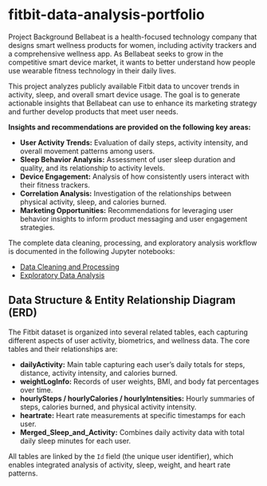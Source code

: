 # fitbit-data-analysis-portfolio
Project Background
Bellabeat is a health-focused technology company that designs smart wellness products for women, including activity trackers and a comprehensive wellness app. As Bellabeat seeks to grow in the competitive smart device market, it wants to better understand how people use wearable fitness technology in their daily lives.

This project analyzes publicly available Fitbit data to uncover trends in activity, sleep, and overall smart device usage. The goal is to generate actionable insights that Bellabeat can use to enhance its marketing strategy and further develop products that meet user needs.

**Insights and recommendations are provided on the following key areas:**

- **User Activity Trends:** Evaluation of daily steps, activity intensity, and overall movement patterns among users.
- **Sleep Behavior Analysis:** Assessment of user sleep duration and quality, and its relationship to activity levels.
- **Device Engagement:** Analysis of how consistently users interact with their fitness trackers.
- **Correlation Analysis:** Investigation of the relationships between physical activity, sleep, and calories burned.
- **Marketing Opportunities:** Recommendations for leveraging user behavior insights to inform product messaging and user engagement strategies.

The complete data cleaning, processing, and exploratory analysis workflow is documented in the following Jupyter notebooks:

- [Data Cleaning and Processing](Fitbit_Process_Phase.ipynb)
- [Exploratory Data Analysis](Bellabeat_Fitbit_Analysis.ipynb)

 ## Data Structure & Entity Relationship Diagram (ERD)

The Fitbit dataset is organized into several related tables, each capturing different aspects of user activity, biometrics, and wellness data. The core tables and their relationships are:

- **dailyActivity:** Main table capturing each user’s daily totals for steps, distance, activity intensity, and calories burned.
- **weightLogInfo:** Records of user weights, BMI, and body fat percentages over time.
- **hourlySteps / hourlyCalories / hourlyIntensities:** Hourly summaries of steps, calories burned, and physical activity intensity.
- **heartrate:** Heart rate measurements at specific timestamps for each user.
- **Merged_Sleep_and_Activity:** Combines daily activity data with total daily sleep minutes for each user.

All tables are linked by the `Id` field (the unique user identifier), which enables integrated analysis of activity, sleep, weight, and heart rate patterns.





